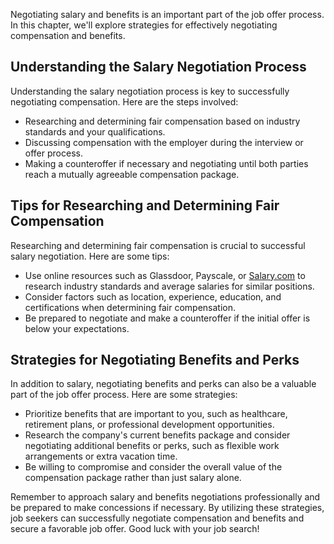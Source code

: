 
Negotiating salary and benefits is an important part of the job offer process. In this chapter, we'll explore strategies for effectively negotiating compensation and benefits.

Understanding the Salary Negotiation Process
--------------------------------------------

Understanding the salary negotiation process is key to successfully negotiating compensation. Here are the steps involved:

* Researching and determining fair compensation based on industry standards and your qualifications.
* Discussing compensation with the employer during the interview or offer process.
* Making a counteroffer if necessary and negotiating until both parties reach a mutually agreeable compensation package.

Tips for Researching and Determining Fair Compensation
------------------------------------------------------

Researching and determining fair compensation is crucial to successful salary negotiation. Here are some tips:

* Use online resources such as Glassdoor, Payscale, or [Salary.com](http://Salary.com) to research industry standards and average salaries for similar positions.
* Consider factors such as location, experience, education, and certifications when determining fair compensation.
* Be prepared to negotiate and make a counteroffer if the initial offer is below your expectations.

Strategies for Negotiating Benefits and Perks
---------------------------------------------

In addition to salary, negotiating benefits and perks can also be a valuable part of the job offer process. Here are some strategies:

* Prioritize benefits that are important to you, such as healthcare, retirement plans, or professional development opportunities.
* Research the company's current benefits package and consider negotiating additional benefits or perks, such as flexible work arrangements or extra vacation time.
* Be willing to compromise and consider the overall value of the compensation package rather than just salary alone.

Remember to approach salary and benefits negotiations professionally and be prepared to make concessions if necessary. By utilizing these strategies, job seekers can successfully negotiate compensation and benefits and secure a favorable job offer. Good luck with your job search!
